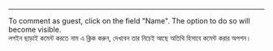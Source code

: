 <hr />
To comment as guest, click on the field "Name". The option to do so will become visible.
<br />
লগইন ছাড়াই কমেন্ট করতে নাম এ ক্লিক করুন, দেখবেন তার নিচেই আছে অতিথি হিসাবে কমেন্ট করার অপশন।